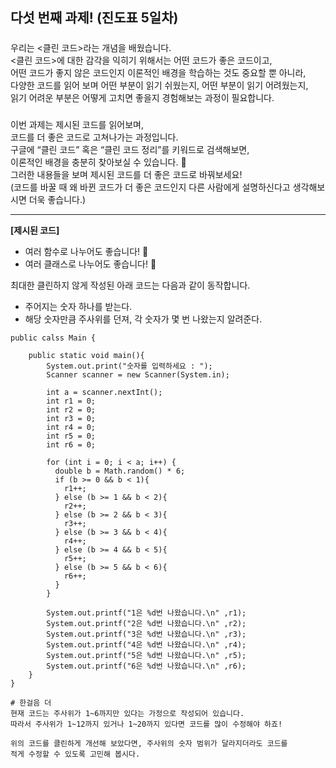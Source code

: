 ## 다섯 번째 과제! (진도표 5일차)

#####
우리는 <클린 코드>라는 개념을 배웠습니다.  
<클린 코드>에 대한 감각을 익히기 위해서는 어떤 코드가 좋은 코드이고,  
어떤 코드가 좋지 않은 코드인지 이론적인 배경을 학습하는 것도 중요할 뿐 아니라,  
다양한 코드를 읽어 보며 어떤 부분이 읽기 쉬웠는지, 어떤 부분이 읽기 어려웠는지,  
읽기 어려운 부분은 어떻게 고치면 좋을지 경험해보는 과정이 필요합니다.

##### 
이번 과제는 제시된 코드를 읽어보며,  
코드를 더 좋은 코드로 고쳐나가는 과정입니다.  
구글에 “클린 코드” 혹은 “클린 코드 정리”를 키워드로 검색해보면,  
이론적인 배경을 충분히 찾아보실 수 있습니다. 🙂  
그러한 내용들을 보며 제시된 코드를 더 좋은 코드로 바꿔보세요!  
(코드를 바꿀 때 왜 바뀐 코드가 더 좋은 코드인지 다른 사람에게 설명하신다고 생각해보시면 더욱 좋습니다.)

---

**[제시된 코드]**

- 여러 함수로 나누어도 좋습니다! 🙂
- 여러 클래스로 나누어도 좋습니다! 🙂

최대한 클린하지 않게 작성된 아래 코드는 다음과 같이 동작합니다.

- 주어지는 숫자 하나를 받는다.
- 해당 숫자만큼 주사위를 던져, 각 숫자가 몇 번 나왔는지 알려준다.

```
public calss Main {

    public static void main(){
        System.out.print("숫자를 입력하세요 : ");
        Scanner scanner = new Scanner(System.in);
        
        int a = scanner.nextInt();
        int r1 = 0;
        int r2 = 0;
        int r3 = 0;
        int r4 = 0;
        int r5 = 0;
        int r6 = 0;
        
        for (int i = 0; i < a; i++) {
          double b = Math.random() * 6;
          if (b >= 0 && b < 1){
            r1++;
          } else (b >= 1 && b < 2){
            r2++;
          } else (b >= 2 && b < 3){
            r3++;
          } else (b >= 3 && b < 4){
            r4++;
          } else (b >= 4 && b < 5){
            r5++;
          } else (b >= 5 && b < 6){
            r6++;
          }
        }
        
        System.out.printf("1은 %d번 나왔습니다.\n" ,r1);
        System.out.printf("2은 %d번 나왔습니다.\n" ,r2);
        System.out.printf("3은 %d번 나왔습니다.\n" ,r3);
        System.out.printf("4은 %d번 나왔습니다.\n" ,r4);
        System.out.printf("5은 %d번 나왔습니다.\n" ,r5);
        System.out.printf("6은 %d번 나왔습니다.\n" ,r6);
    }
}
```

```
# 한걸음 더
현재 코드는 주사위가 1~6까지만 있다는 가정으로 작성되어 있습니다.
따라서 주사위가 1~12까지 있거나 1~20까지 있다면 코드를 많이 수정해야 하죠!

위의 코드를 클린하게 개선해 보았다면, 주사위의 숫자 범위가 달라지더라도 코드를 
적게 수정할 수 있도록 고민해 봅시다.
```